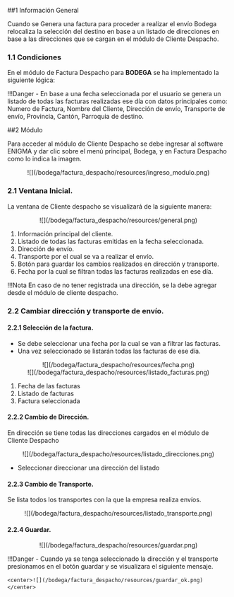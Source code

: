 
##1 Información General

Cuando se Genera una factura para proceder a realizar el envío Bodega
relocaliza la selección del destino en base a un listado de direcciones
en base a las direcciones que se cargan en el módulo de Cliente
Despacho.

### 1.1 Condiciones

En el módulo de Factura Despacho para **BODEGA** se ha implementado la
siguiente lógica:

!!!Danger
    - En base a una fecha seleccionada por el usuario se genera un listado
     de todas las facturas realizadas ese día con datos principales como:
     Numero de Factura, Nombre del Cliente, Dirección de envío,
     Transporte de envío, Provincia, Cantón, Parroquia de destino.

##2 Módulo

Para acceder al módulo de Cliente Despacho se debe ingresar al software
ENIGMA y dar clic sobre el menú principal, Bodega, y en Factura Despacho
como lo indica la imagen.

<center>![](/bodega/factura_despacho/resources/ingreso_modulo.png)</center>

### 2.1 Ventana Inicial.

La ventana de Cliente despacho se visualizará de la siguiente manera:

<center>![](/bodega/factura_despacho/resources/general.png)</center>

1.  Información principal del cliente.
2.  Listado de todas las facturas emitidas en la fecha seleccionada.
3.  Dirección de envío.
4.  Transporte por el cual se va a realizar el envío.
5.  Botón para guardar los cambios realizados en dirección y transporte.
6.  Fecha por la cual se filtran todas las facturas realizadas en ese
    día.

!!!Nota
    En caso de no tener registrada una dirección, se la debe agregar desde
    el módulo de cliente despacho.

### 2.2 Cambiar dirección y transporte de envío.
#### 2.2.1 Selección de la factura.

-   Se debe seleccionar una fecha por la cual se van a filtrar las
    facturas.
-   Una vez seleccionado se listarán todas las facturas de ese día.

<center>![](/bodega/factura_despacho/resources/fecha.png)</center>

<center>![](/bodega/factura_despacho/resources/listado_facturas.png)</center>

1.  Fecha de las facturas
2.  Listado de facturas
3.  Factura seleccionada

#### 2.2.2 Cambio de Dirección.

En dirección se tiene todas las direcciones cargados en el módulo de
Cliente Despacho

<center>![](/bodega/factura_despacho/resources/listado_direcciones.png)</center>

-   Seleccionar direccionar una dirección del listado

#### 2.2.3 Cambio de Transporte.

Se lista todos los transportes con la que la empresa realiza envíos.

<center>![](/bodega/factura_despacho/resources/listado_transporte.png)</center>

#### 2.2.4 Guardar.

<center>![](/bodega/factura_despacho/resources/guardar.png)</center>

!!!Danger
    - Cuando ya se tenga seleccionado la dirección y el transporte
    presionamos en el botón guardar y se visualizara el siguiente
    mensaje.

    <center>![](/bodega/factura_despacho/resources/guardar_ok.png)</center>



